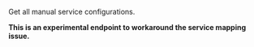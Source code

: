Get all manual service configurations.

**This is an experimental endpoint to workaround the service mapping issue.**